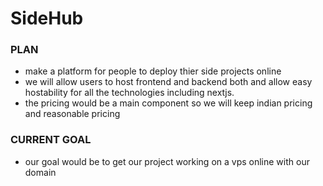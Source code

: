 # SideHub

### PLAN

- make a platform for people to deploy thier side projects online 
- we will allow users to host frontend and backend both and allow easy hostability for all the technologies including nextjs.
- the pricing would be a main component so we will keep indian pricing and reasonable pricing   


### CURRENT GOAL

- our goal would be to get our project working on a vps online with our domain
